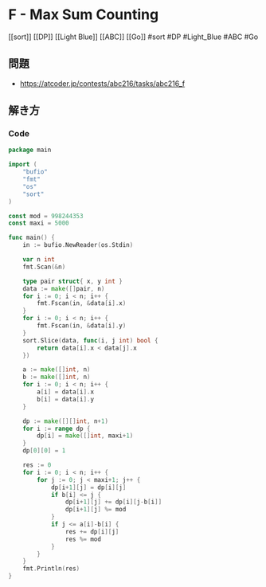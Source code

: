 # F - Max Sum Counting
[[sort]] [[DP]] [[Light Blue]] [[ABC]] [[Go]]
#sort #DP #Light_Blue #ABC #Go 

## 問題
- https://atcoder.jp/contests/abc216/tasks/abc216_f

## 解き方
### Code
```go
package main

import (
	"bufio"
	"fmt"
	"os"
	"sort"
)

const mod = 998244353
const maxi = 5000

func main() {
	in := bufio.NewReader(os.Stdin)

	var n int
	fmt.Scan(&n)

	type pair struct{ x, y int }
	data := make([]pair, n)
	for i := 0; i < n; i++ {
		fmt.Fscan(in, &data[i].x)
	}
	for i := 0; i < n; i++ {
		fmt.Fscan(in, &data[i].y)
	}
	sort.Slice(data, func(i, j int) bool {
		return data[i].x < data[j].x
	})

	a := make([]int, n)
	b := make([]int, n)
	for i := 0; i < n; i++ {
		a[i] = data[i].x
		b[i] = data[i].y
	}

	dp := make([][]int, n+1)
	for i := range dp {
		dp[i] = make([]int, maxi+1)
	}
	dp[0][0] = 1

	res := 0
	for i := 0; i < n; i++ {
		for j := 0; j < maxi+1; j++ {
			dp[i+1][j] = dp[i][j]
			if b[i] <= j {
				dp[i+1][j] += dp[i][j-b[i]]
				dp[i+1][j] %= mod
			}
			if j <= a[i]-b[i] {
				res += dp[i][j]
				res %= mod
			}
		}
	}
	fmt.Println(res)
}
```